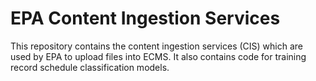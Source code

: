# EPA Content Ingestion Services
This repository contains the content ingestion services (CIS) which are used by EPA to upload files into ECMS. It also contains code for training record schedule classification models.